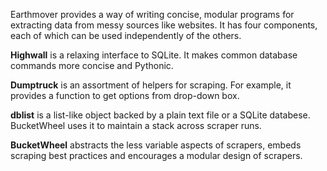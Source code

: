 Earthmover provides a way of writing concise, modular programs for
extracting data from messy sources like websites.
It has four components, each of which can be used independently of the others.

**Highwall** is a relaxing interface to SQLite. It makes common database commands more concise and Pythonic.

**Dumptruck** is an assortment of helpers for scraping. For example, it provides a function to get options from drop-down box.

**dblist** is a list-like object backed by a plain text file or a SQLite databese. BucketWheel uses it to maintain a stack across scraper runs.

**BucketWheel** abstracts the less variable aspects of scrapers, embeds scraping best practices
and encourages a modular design of scrapers.
